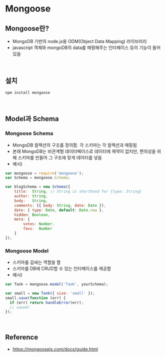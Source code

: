 # Mongoose
## Mongoose란?
* MongoDB 기반의 node.js용 ODM(Object Data Mapping) 라이브러리
* javascript 객체와 mongoDB의 data를 매핑해주는 인터페이스 등의 기능이 들어있음

<br>

## 설치
```shell
npm install mongoose
```

<br>

## Model과 Schema

### Mongoose Schema
* MongoDB 컬렉션의 구조를 정의함. 각 스키마는 각 컬렉션과 매핑됨
* 본래 MongoDB는 비관계형 데이터베이스로 데이터에 제약이 없지만, 편의성을 위해 스키마를 만들어 그 구조에 맞게 데이터를 넣음
* 예시)

```js
var mongoose = require('mongoose');
var Schema = mongoose.Schema;

var blogSchema = new Schema({
    title:  String, // String is shorthand for {type: String}
    author: String,
    body:   String,
    comments: [{ body: String, date: Date }],
    date: { type: Date, default: Date.now },
    hidden: Boolean,
    meta: {
        votes: Number,
        favs:  Number
    }
});
```

### Mongoose Model
* 스키마를 감싸는 역할을 함
* 스키마를 DB에 CRUD할 수 있는 인터페이스를 제공함
* 예시)

```js
var Tank = mongoose.model('Tank', yourSchema);

var small = new Tank({ size: 'small' });
small.save(function (err) {
  if (err) return handleError(err);
  // saved!
});
```

<br>

## Reference
* <https://mongoosejs.com/docs/guide.html>